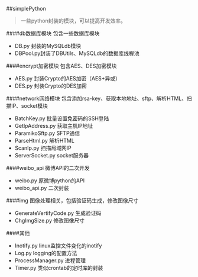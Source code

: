 ##simplePython

>一些python封装的模块，可以提高开发效率。

####db数据库模块
包含一些数据库模块

* DB.py 封装的MySQLdb模块
* DBPool.py封装了DBUtils、MySQLdb的数据库线程池

####encrypt加密模块
包含AES、DES加密模块

* AES.py 封装Crypto的AES加密（AES+异或）
* DES.py 封装Crypto的DES加密

####network网络模块
包含添加rsa-key、获取本地地址、sftp、解析HTML、扫描IP、socket模块

* BatchKey.py 批量设置免密码的SSH登陆
* GetIpAddress.py 获取主机IP地址
* ParamikoSftp.py SFTP通信
* ParseHtml.py 解析HTML
* ScanIp.py 扫描局域网IP
* ServerSocket.py socket服务器

####weibo_api
微博API的二次开发

* weibo.py 原微博python的API
* weibo_api.py 二次封装

####img
图像处理相关，包括验证码生成，修改图像尺寸

* GenerateVertifyCode.py 生成验证码
* ChgImgSize.py 修改图像尺寸

####其他

* Inotify.py linux监控文件变化的inotify
* Log.py logging的配置方法
* ProcessManager.py 进程管理
* Timer.py 类似crontab的定时库的封装
